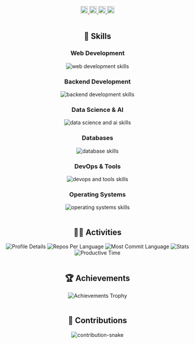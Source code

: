 <!-- 1. Counters -->
<div align="center">
  <a href="https://github.com/TakanariShimbo">
    <img height="20" src="https://komarev.com/ghpvc/?username=TakanariShimbo" />
  </a>
  <a href="https://github.com/TakanariShimbo">
    <img height="20" src="https://img.shields.io/github/followers/TakanariShimbo?label=follow&logo=github&style=flat" />
  </a>
  <a href="http://qiita.com/hmkc1220">
    <img height="20" src="https://qiita-badge.apiapi.app/s/hmkc1220/posts.svg" />
  </a>
  <a href="http://qiita.com/hmkc1220">
    <img height="20" src="https://qiita-badge.apiapi.app/s/hmkc1220/contributions.svg" />
  </a>
</div>
</br>

<!-- 2. Skills -->
<h2 align="center">🌱 Skills</h2>
<div align="center">
  <h3>Web Development</h3>
  <picture>
    <source media="(prefers-color-scheme: dark)" srcset="https://skillicons.dev/icons?theme=dark&perline=12&i=html,css,js,jquery,react,tailwind,vite,next" />
    <source media="(prefers-color-scheme: light)" srcset="https://skillicons.dev/icons?theme=light&perline=12&i=html,css,js,jquery,react,tailwind,vite,next" />
    <img alt="web development skills" src="https://skillicons.dev/icons?theme=light&perline=12&i=html,css,js,jquery,react,tailwind,vite,next" />
  </picture>

  <h3>Backend Development</h3>
  <picture>
    <source media="(prefers-color-scheme: dark)" srcset="https://skillicons.dev/icons?theme=dark&perline=12&i=nodejs,flask,django,fastapi" />
    <source media="(prefers-color-scheme: light)" srcset="https://skillicons.dev/icons?theme=light&perline=12&i=nodejs,flask,django,fastapi" />
    <img alt="backend development skills" src="https://skillicons.dev/icons?theme=light&perline=12&i=nodejs,flask,django,fastapi" />
  </picture>

  <h3>Data Science & AI</h3>
  <picture>
    <source media="(prefers-color-scheme: dark)" srcset="https://skillicons.dev/icons?theme=dark&perline=12&i=python,opencv,sklearn,pytorch" />
    <source media="(prefers-color-scheme: light)" srcset="https://skillicons.dev/icons?theme=light&perline=12&i=python,opencv,sklearn,pytorch" />
    <img alt="data science and ai skills" src="https://skillicons.dev/icons?theme=light&perline=12&i=python,opencv,sklearn,pytorch" />
  </picture>

  <h3>Databases</h3>
  <picture>
    <source media="(prefers-color-scheme: dark)" srcset="https://skillicons.dev/icons?theme=dark&perline=12&i=postgres,redis" />
    <source media="(prefers-color-scheme: light)" srcset="https://skillicons.dev/icons?theme=light&perline=12&i=postgres,redis" />
    <img alt="database skills" src="https://skillicons.dev/icons?theme=light&perline=12&i=postgres,redis" />
  </picture>

  <h3>DevOps & Tools</h3>
  <picture>
    <source media="(prefers-color-scheme: dark)" srcset="https://skillicons.dev/icons?theme=dark&perline=12&i=git,github,gitlab,docker,vscode" />
    <source media="(prefers-color-scheme: light)" srcset="https://skillicons.dev/icons?theme=light&perline=12&i=git,github,gitlab,docker,vscode" />
    <img alt="devops and tools skills" src="https://skillicons.dev/icons?theme=light&perline=12&i=git,github,gitlab,docker,vscode" />
  </picture>

  <h3>Operating Systems</h3>
  <picture>
    <source media="(prefers-color-scheme: dark)" srcset="https://skillicons.dev/icons?theme=dark&perline=12&i=windows,ubuntu" />
    <source media="(prefers-color-scheme: light)" srcset="https://skillicons.dev/icons?theme=light&perline=12&i=windows,ubuntu" />
    <img alt="operating systems skills" src="https://skillicons.dev/icons?theme=light&perline=12&i=windows,ubuntu" />
  </picture>
</div>

</br>

<!-- 3. Activities -->
<h2 align="center">🏃‍♀️ Activities</h2>
<div align="center">
  <picture>
    <source media="(prefers-color-scheme: dark)" srcset="http://github-profile-summary-cards.vercel.app/api/cards/profile-details?username=TakanariShimbo&theme=zenburn" />
    <source media="(prefers-color-scheme: light)" srcset="http://github-profile-summary-cards.vercel.app/api/cards/profile-details?username=TakanariShimbo&theme=vue" />
    <img alt="Profile Details" src="http://github-profile-summary-cards.vercel.app/api/cards/profile-details?username=TakanariShimbo&theme=vue" />
  </picture>
  <picture>
    <source media="(prefers-color-scheme: dark)" srcset="http://github-profile-summary-cards.vercel.app/api/cards/repos-per-language?username=TakanariShimbo&theme=zenburn" />
    <source media="(prefers-color-scheme: light)" srcset="http://github-profile-summary-cards.vercel.app/api/cards/repos-per-language?username=TakanariShimbo&theme=vue" />
    <img alt="Repos Per Language" src="http://github-profile-summary-cards.vercel.app/api/cards/repos-per-language?username=TakanariShimbo&theme=vue" />
  </picture>
  <picture>
    <source media="(prefers-color-scheme: dark)" srcset="http://github-profile-summary-cards.vercel.app/api/cards/most-commit-language?username=TakanariShimbo&theme=zenburn" />
    <source media="(prefers-color-scheme: light)" srcset="http://github-profile-summary-cards.vercel.app/api/cards/most-commit-language?username=TakanariShimbo&theme=vue" />
    <img alt="Most Commit Language" src="http://github-profile-summary-cards.vercel.app/api/cards/most-commit-language?username=TakanariShimbo&theme=vue" />
  </picture>
  <picture>
    <source media="(prefers-color-scheme: dark)" srcset="http://github-profile-summary-cards.vercel.app/api/cards/stats?username=TakanariShimbo&theme=zenburn" />
    <source media="(prefers-color-scheme: light)" srcset="http://github-profile-summary-cards.vercel.app/api/cards/stats?username=TakanariShimbo&theme=vue" />
    <img alt="Stats" src="http://github-profile-summary-cards.vercel.app/api/cards/stats?username=TakanariShimbo&theme=vue" />
  </picture>
  <picture>
    <source media="(prefers-color-scheme: dark)" srcset="http://github-profile-summary-cards.vercel.app/api/cards/productive-time?username=TakanariShimbo&theme=zenburn&utcOffset=9" />
    <source media="(prefers-color-scheme: light)" srcset="http://github-profile-summary-cards.vercel.app/api/cards/productive-time?username=TakanariShimbo&theme=vue&utcOffset=9" />
    <img alt="Productive Time" src="http://github-profile-summary-cards.vercel.app/api/cards/productive-time?username=TakanariShimbo&theme=vue&utcOffset=9" />
  </picture>
</div>
</br>

<!-- 4. Achievements -->
<h2 align="center">🏆 Achievements</h2>
<div align="center">
  <picture>
    <source media="(prefers-color-scheme: dark)" srcset="https://github-profile-trophy.vercel.app/?username=TakanariShimbo&theme=chalk&column=5&margin-w=15&margin-h=15" />
    <source media="(prefers-color-scheme: light)" srcset="https://github-profile-trophy.vercel.app/?username=TakanariShimbo&theme=flat&column=5&margin-w=15&margin-h=15" />
    <img alt="Achievements Trophy" src="achievements-trophy.svg" />
  </picture>
</div>
</br>

<!-- 5. Contributions -->
<h2 align="center">🤝 Contributions</h2>
<div align="center">
  <picture>
    <source media="(prefers-color-scheme: dark)" srcset="https://github.com/TakanariShimbo/takanarishimbo/blob/output/github-contribution-grid-snake-dark.svg" />
    <source media="(prefers-color-scheme: light)" srcset="https://github.com/TakanariShimbo/takanarishimbo/blob/output/github-contribution-grid-snake.svg" />
    <img alt="contribution-snake" src="contribution-snake.svg" />
  </picture>
  </br>
</div>
</br>
